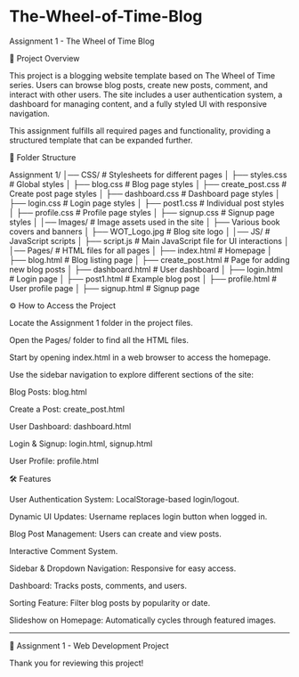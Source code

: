 # The-Wheel-of-Time-Blog

Assignment 1 - The Wheel of Time Blog

📌 Project Overview

This project is a blogging website template based on The Wheel of Time series. Users can browse blog posts, create new posts, comment, and interact with other users. The site includes a user authentication system, a dashboard for managing content, and a fully styled UI with responsive navigation.

This assignment fulfills all required pages and functionality, providing a structured template that can be expanded further.

📂 Folder Structure

Assignment 1/
│── CSS/                  # Stylesheets for different pages
│   ├── styles.css        # Global styles
│   ├── blog.css          # Blog page styles
│   ├── create_post.css   # Create post page styles
│   ├── dashboard.css     # Dashboard page styles
│   ├── login.css         # Login page styles
│   ├── post1.css         # Individual post styles
│   ├── profile.css       # Profile page styles
│   ├── signup.css        # Signup page styles
│
│── Images/               # Image assets used in the site
│   ├── Various book covers and banners
│   ├── WOT_Logo.jpg      # Blog site logo
│
│── JS/                   # JavaScript scripts
│   ├── script.js         # Main JavaScript file for UI interactions
│
│── Pages/                # HTML files for all pages
│   ├── index.html        # Homepage
│   ├── blog.html         # Blog listing page
│   ├── create_post.html  # Page for adding new blog posts
│   ├── dashboard.html    # User dashboard
│   ├── login.html        # Login page
│   ├── post1.html        # Example blog post
│   ├── profile.html      # User profile page
│   ├── signup.html       # Signup page

⚙️ How to Access the Project

Locate the Assignment 1 folder in the project files.

Open the Pages/ folder to find all the HTML files.

Start by opening index.html in a web browser to access the homepage.

Use the sidebar navigation to explore different sections of the site:

Blog Posts: blog.html

Create a Post: create_post.html

User Dashboard: dashboard.html

Login & Signup: login.html, signup.html

User Profile: profile.html

🛠 Features

User Authentication System: LocalStorage-based login/logout.

Dynamic UI Updates: Username replaces login button when logged in.

Blog Post Management: Users can create and view posts.

Interactive Comment System.

Sidebar & Dropdown Navigation: Responsive for easy access.

Dashboard: Tracks posts, comments, and users.

Sorting Feature: Filter blog posts by popularity or date.

Slideshow on Homepage: Automatically cycles through featured images.
________________________________________________________________________________

📌 Assignment 1 - Web Development Project

Thank you for reviewing this project!
